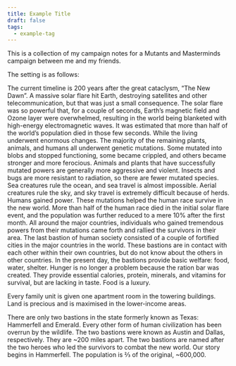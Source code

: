 ```yaml
---
title: Example Title
draft: false
tags:
  - example-tag
---
```





This is a collection of my campaign notes for a Mutants and Masterminds campaign between me and my friends.

The setting is as follows: 

The current timeline is 200 years after the great cataclysm, “The New Dawn”. A massive solar flare hit Earth, destroying satellites and other telecommunication, but that was just a small consequence. The solar flare was so powerful that, for a couple of seconds, Earth’s magnetic field and Ozone layer were overwhelmed, resulting in the world being blanketed with high-energy electromagnetic waves. It was estimated that more than half of the world’s population died in those few seconds. While the living underwent enormous changes. The majority of the remaining plants, animals, and humans all underwent genetic mutations. Some mutated into blobs and stopped functioning, some became crippled, and others became stronger and more ferocious. Animals and plants that have successfully mutated powers are generally more aggressive and violent. Insects and bugs are more resistant to radiation, so there are fewer mutated species. Sea creatures rule the ocean, and sea travel is almost impossible. Aerial creatures rule the sky, and sky travel is extremely difficult because of herds. Humans gained power. These mutations helped the human race survive in the new world. More than half of the human race died in the initial solar flare event, and the population was further reduced to a mere 10% after the first month. All around the major countries, individuals who gained tremendous powers from their mutations came forth and rallied the survivors in their area. The last bastion of human society consisted of a couple of fortified cities in the major countries in the world. These bastions are in contact with each other within their own countries, but do not know about the others in other countries. In the present day, the bastions provide basic welfare: food, water, shelter. Hunger is no longer a problem because the ration bar was created. They provide essential calories, protein, minerals, and vitamins for survival, but are lacking in taste. Food is a luxury.

Every family unit is given one apartment room in the towering buildings. Land is precious and is maximised in the lower-income areas.

There are only two bastions in the state formerly known as Texas: Hammerfell and Emerald. Every other form of human civilization has been overrun by the wildlife. The two bastions were known as Austin and Dallas, respectively. They are ~200 miles apart. The two bastions are named after the two heroes who led the survivors to combat the new world. Our story begins in Hammerfell. The population is ⅔ of the original, ~600,000.
